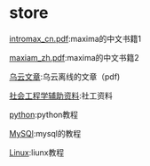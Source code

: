 # store

[intromax_cn.pdf](./intromax_cn.pdf):maxima的中文书籍1

[maxiam_zh.pdf](./maxima_zh.pdf):maxima的中文书籍2

[乌云文章](./乌云文章):乌云离线的文章（pdf)

[社会工程学辅助资料](./社会工程学辅助资料):社工资料

[python](./python):python教程

[MySQl](./MySQl):mysql的教程

[Linux](./linux自学教程.pdf):liunx教程
